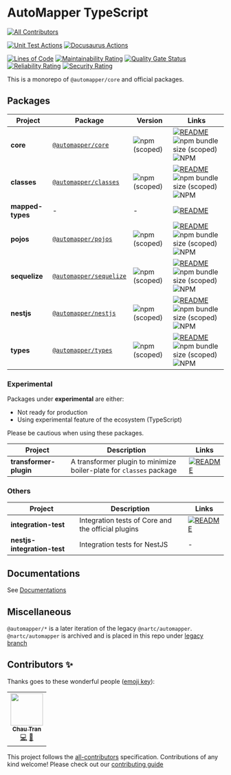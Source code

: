 # AutoMapper TypeScript

<!-- ALL-CONTRIBUTORS-BADGE:START - Do not remove or modify this section -->

[![All Contributors](https://img.shields.io/badge/all_contributors-1-orange.svg?style=flat-square)](#contributors-)

<!-- ALL-CONTRIBUTORS-BADGE:END -->

[![Unit Test Actions](https://github.com/nartc/mapper/workflows/Unit%20Test/badge.svg)](https://github.com/nartc/mapper/actions?query=workflow%3A%22Unit+Test%22)
[![Docusaurus Actions](https://github.com/nartc/mapper/workflows/Docusaurus/badge.svg)](https://github.com/nartc/mapper/actions?query=workflow%3ADocusaurus)

[![Lines of Code](https://sonarcloud.io/api/project_badges/measure?project=nartc_mapper&metric=ncloc)](https://sonarcloud.io/dashboard?id=nartc_mapper)
[![Maintainability Rating](https://sonarcloud.io/api/project_badges/measure?project=nartc_mapper&metric=sqale_rating)](https://sonarcloud.io/dashboard?id=nartc_mapper)
[![Quality Gate Status](https://sonarcloud.io/api/project_badges/measure?project=nartc_mapper&metric=alert_status)](https://sonarcloud.io/dashboard?id=nartc_mapper)
[![Reliability Rating](https://sonarcloud.io/api/project_badges/measure?project=nartc_mapper&metric=reliability_rating)](https://sonarcloud.io/dashboard?id=nartc_mapper)
[![Security Rating](https://sonarcloud.io/api/project_badges/measure?project=nartc_mapper&metric=security_rating)](https://sonarcloud.io/dashboard?id=nartc_mapper)

This is a monorepo of `@automapper/core` and official packages.

## Packages

| Project          | Package                                                                    | Version                                                             | Links                                                                                                                                                                                                                                               |
| ---------------- | -------------------------------------------------------------------------- | ------------------------------------------------------------------- | --------------------------------------------------------------------------------------------------------------------------------------------------------------------------------------------------------------------------------------------------- |
| **core**         | [`@automapper/core`](https://npmjs.com/package/@automapper/core)           | ![npm (scoped)](https://img.shields.io/npm/v/@automapper/core)      | [![README](https://img.shields.io/badge/README--green.svg)](/packages/core/README.md) ![npm bundle size (scoped)](https://img.shields.io/bundlephobia/minzip/@automapper/core) ![NPM](https://img.shields.io/npm/l/@automapper/core)                |
| **classes**      | [`@automapper/classes`](https://npmjs.com/package/@automapper/classes)     | ![npm (scoped)](https://img.shields.io/npm/v/@automapper/classes)   | [![README](https://img.shields.io/badge/README--green.svg)](/packages/classes/README.md) ![npm bundle size (scoped)](https://img.shields.io/bundlephobia/minzip/@automapper/classes) ![NPM](https://img.shields.io/npm/l/@automapper/classes)       |
| **mapped-types** | -                                                                          | -                                                                   | [![README](https://img.shields.io/badge/README--green.svg)](/packages/classes/mapped-types/README.md)                                                                                                                                               |
| **pojos**        | [`@automapper/pojos`](https://npmjs.com/package/@automapper/pojos)         | ![npm (scoped)](https://img.shields.io/npm/v/@automapper/pojos)     | [![README](https://img.shields.io/badge/README--green.svg)](/packages/pojos/README.md) ![npm bundle size (scoped)](https://img.shields.io/bundlephobia/minzip/@automapper/pojos) ![NPM](https://img.shields.io/npm/l/@automapper/pojos)             |
| **sequelize**    | [`@automapper/sequelize`](https://npmjs.com/package/@automapper/sequelize) | ![npm (scoped)](https://img.shields.io/npm/v/@automapper/sequelize) | [![README](https://img.shields.io/badge/README--green.svg)](/packages/sequelize/README.md) ![npm bundle size (scoped)](https://img.shields.io/bundlephobia/minzip/@automapper/sequelize) ![NPM](https://img.shields.io/npm/l/@automapper/sequelize) |
| **nestjs**       | [`@automapper/nestjs`](https://npmjs.com/package/@automapper/nestjs)       | ![npm (scoped)](https://img.shields.io/npm/v/@automapper/nestjs)    | [![README](https://img.shields.io/badge/README--green.svg)](/packages/nestjs/README.md) ![npm bundle size (scoped)](https://img.shields.io/bundlephobia/minzip/@automapper/nestjs) ![NPM](https://img.shields.io/npm/l/@automapper/nestjs)          |
| **types**        | [`@automapper/types`](https://npmjs.com/package/@automapper/types)         | ![npm (scoped)](https://img.shields.io/npm/v/@automapper/types)     | [![README](https://img.shields.io/badge/README--green.svg)](/packages/types/README.md) ![npm bundle size (scoped)](https://img.shields.io/bundlephobia/minzip/@automapper/types) ![NPM](https://img.shields.io/npm/l/@automapper/types)             |

### Experimental

Packages under **experimental** are either:

- Not ready for production
- Using experimental feature of the ecosystem (TypeScript)

Please be cautious when using these packages.

| Project                | Description                                                         | Links                                                                                                                    |
| ---------------------- | ------------------------------------------------------------------- | ------------------------------------------------------------------------------------------------------------------------ |
| **transformer-plugin** | A transformer plugin to minimize boiler-plate for `classes` package | [![README](https://img.shields.io/badge/README--green.svg)](/packages/classes/experimental/transformer-plugin/README.md) |

### Others

| Project                     | Description                                        | Links                                                                                             |
| --------------------------- | -------------------------------------------------- | ------------------------------------------------------------------------------------------------- |
| **integration-test**        | Integration tests of Core and the official plugins | [![README](https://img.shields.io/badge/README--green.svg)](/packages/integration-test/README.md) |
| **nestjs-integration-test** | Integration tests for NestJS                       | -                                                                                                 |

## Documentations

See [Documentations](https://automapperts.netlify.app)

## Miscellaneous

`@automapper/*` is a later iteration of the legacy `@nartc/automapper`. `@nartc/automapper` is archived and is placed in this repo under [legacy branch](https://github.com/nartc/mapper/tree/legacy)

## Contributors ✨

Thanks goes to these wonderful people ([emoji key](https://allcontributors.org/docs/en/emoji-key)):

<!-- ALL-CONTRIBUTORS-LIST:START - Do not remove or modify this section -->
<!-- prettier-ignore-start -->
<!-- markdownlint-disable -->
<table>
  <tr>
    <td align="center"><a href="https://nartc.me/"><img src="https://avatars1.githubusercontent.com/u/25516557?v=4?s=75" width="75px;" alt=""/><br /><sub><b>Chau Tran</b></sub></a><br /><a href="https://github.com/nartc/mapper/commits?author=nartc" title="Code">💻</a> <a href="#ideas-nartc" title="Ideas, Planning, & Feedback">🤔</a></td>
  </tr>
</table>

<!-- markdownlint-restore -->
<!-- prettier-ignore-end -->

<!-- ALL-CONTRIBUTORS-LIST:END -->

This project follows the [all-contributors](https://github.com/all-contributors/all-contributors) specification.
Contributions of any kind welcome! Please check out our [contributing guide](CONTRIBUTING.md)
